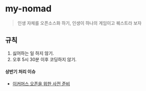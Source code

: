 # my-nomad
> 인생 자체를 오픈소스화 하기, 인생이 하나의 게임이고 퀘스트라 보자

## 규칙

1. 싫어하는 일 하지 않기.
4. 오후 5시 30분 이후 코딩하지 않기.

#### 상반기 처리 이슈
- [이커머스 오픈을 위한 사전 준비](https://github.com/myungjaeyu/my-nomad/projects/12)
